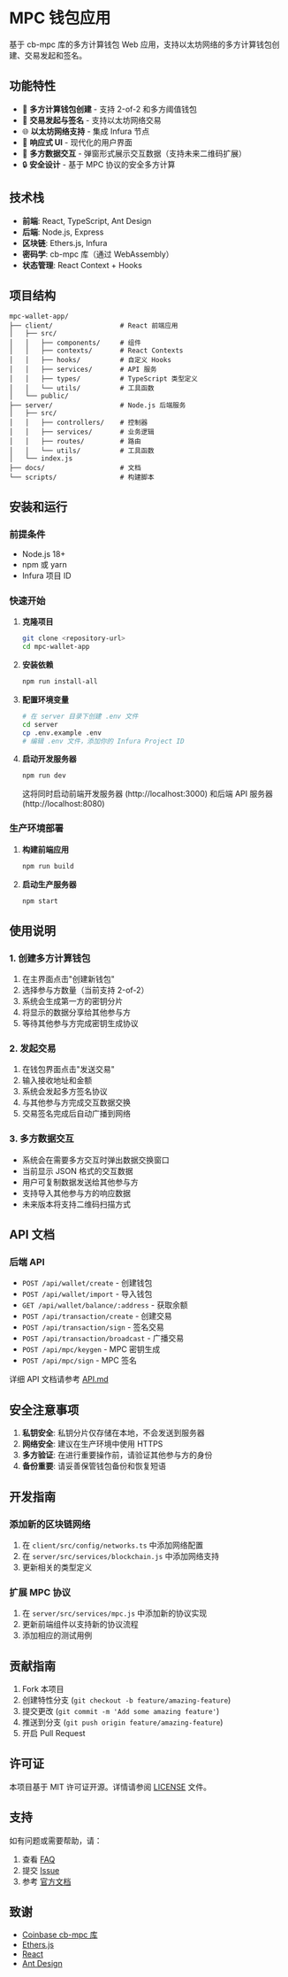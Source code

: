 # MPC 钱包应用

基于 cb-mpc 库的多方计算钱包 Web 应用，支持以太坊网络的多方计算钱包创建、交易发起和签名。

## 功能特性

- 🔐 **多方计算钱包创建** - 支持 2-of-2 和多方阈值钱包
- 💸 **交易发起与签名** - 支持以太坊网络交易
- 🌐 **以太坊网络支持** - 集成 Infura 节点
- 📱 **响应式 UI** - 现代化的用户界面
- 🔄 **多方数据交互** - 弹窗形式展示交互数据（支持未来二维码扩展）
- 🔒 **安全设计** - 基于 MPC 协议的安全多方计算

## 技术栈

- **前端**: React, TypeScript, Ant Design
- **后端**: Node.js, Express
- **区块链**: Ethers.js, Infura
- **密码学**: cb-mpc 库（通过 WebAssembly）
- **状态管理**: React Context + Hooks

## 项目结构

```
mpc-wallet-app/
├── client/                 # React 前端应用
│   ├── src/
│   │   ├── components/     # 组件
│   │   ├── contexts/       # React Contexts
│   │   ├── hooks/          # 自定义 Hooks
│   │   ├── services/       # API 服务
│   │   ├── types/          # TypeScript 类型定义
│   │   └── utils/          # 工具函数
│   └── public/
├── server/                 # Node.js 后端服务
│   ├── src/
│   │   ├── controllers/    # 控制器
│   │   ├── services/       # 业务逻辑
│   │   ├── routes/         # 路由
│   │   └── utils/          # 工具函数
│   └── index.js
├── docs/                   # 文档
└── scripts/                # 构建脚本
```

## 安装和运行

### 前提条件

- Node.js 18+
- npm 或 yarn
- Infura 项目 ID

### 快速开始

1. **克隆项目**
   ```bash
   git clone <repository-url>
   cd mpc-wallet-app
   ```

2. **安装依赖**
   ```bash
   npm run install-all
   ```

3. **配置环境变量**
   ```bash
   # 在 server 目录下创建 .env 文件
   cd server
   cp .env.example .env
   # 编辑 .env 文件，添加你的 Infura Project ID
   ```

4. **启动开发服务器**
   ```bash
   npm run dev
   ```

   这将同时启动前端开发服务器 (http://localhost:3000) 和后端 API 服务器 (http://localhost:8080)

### 生产环境部署

1. **构建前端应用**
   ```bash
   npm run build
   ```

2. **启动生产服务器**
   ```bash
   npm start
   ```

## 使用说明

### 1. 创建多方计算钱包

1. 在主界面点击"创建新钱包"
2. 选择参与方数量（当前支持 2-of-2）
3. 系统会生成第一方的密钥分片
4. 将显示的数据分享给其他参与方
5. 等待其他参与方完成密钥生成协议

### 2. 发起交易

1. 在钱包界面点击"发送交易"
2. 输入接收地址和金额
3. 系统会发起多方签名协议
4. 与其他参与方完成交互数据交换
5. 交易签名完成后自动广播到网络

### 3. 多方数据交互

- 系统会在需要多方交互时弹出数据交换窗口
- 当前显示 JSON 格式的交互数据
- 用户可复制数据发送给其他参与方
- 支持导入其他参与方的响应数据
- 未来版本将支持二维码扫描方式

## API 文档

### 后端 API

- `POST /api/wallet/create` - 创建钱包
- `POST /api/wallet/import` - 导入钱包
- `GET /api/wallet/balance/:address` - 获取余额
- `POST /api/transaction/create` - 创建交易
- `POST /api/transaction/sign` - 签名交易
- `POST /api/transaction/broadcast` - 广播交易
- `POST /api/mpc/keygen` - MPC 密钥生成
- `POST /api/mpc/sign` - MPC 签名

详细 API 文档请参考 [API.md](docs/API.md)

## 安全注意事项

1. **私钥安全**: 私钥分片仅存储在本地，不会发送到服务器
2. **网络安全**: 建议在生产环境中使用 HTTPS
3. **多方验证**: 在进行重要操作前，请验证其他参与方的身份
4. **备份重要**: 请妥善保管钱包备份和恢复短语

## 开发指南

### 添加新的区块链网络

1. 在 `client/src/config/networks.ts` 中添加网络配置
2. 在 `server/src/services/blockchain.js` 中添加网络支持
3. 更新相关的类型定义

### 扩展 MPC 协议

1. 在 `server/src/services/mpc.js` 中添加新的协议实现
2. 更新前端组件以支持新的协议流程
3. 添加相应的测试用例

## 贡献指南

1. Fork 本项目
2. 创建特性分支 (`git checkout -b feature/amazing-feature`)
3. 提交更改 (`git commit -m 'Add some amazing feature'`)
4. 推送到分支 (`git push origin feature/amazing-feature`)
5. 开启 Pull Request

## 许可证

本项目基于 MIT 许可证开源。详情请参阅 [LICENSE](LICENSE) 文件。

## 支持

如有问题或需要帮助，请：

1. 查看 [FAQ](docs/FAQ.md)
2. 提交 [Issue](issues)
3. 参考 [官方文档](https://github.com/coinbase/cb-mpc)

## 致谢

- [Coinbase cb-mpc 库](https://github.com/coinbase/cb-mpc)
- [Ethers.js](https://docs.ethers.io/)
- [React](https://reactjs.org/)
- [Ant Design](https://ant.design/)

